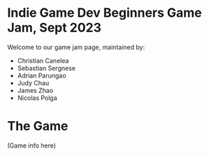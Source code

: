 # Indie Game Dev Beginners Game Jam, Sept 2023
Welcome to our game jam page, maintained by:
- Christian Canelea
- Sebastian Sergnese
- Adrian Parungao
- Judy Chau
- James Zhao
- Nicolas Polga

# The Game
(Game info here)
